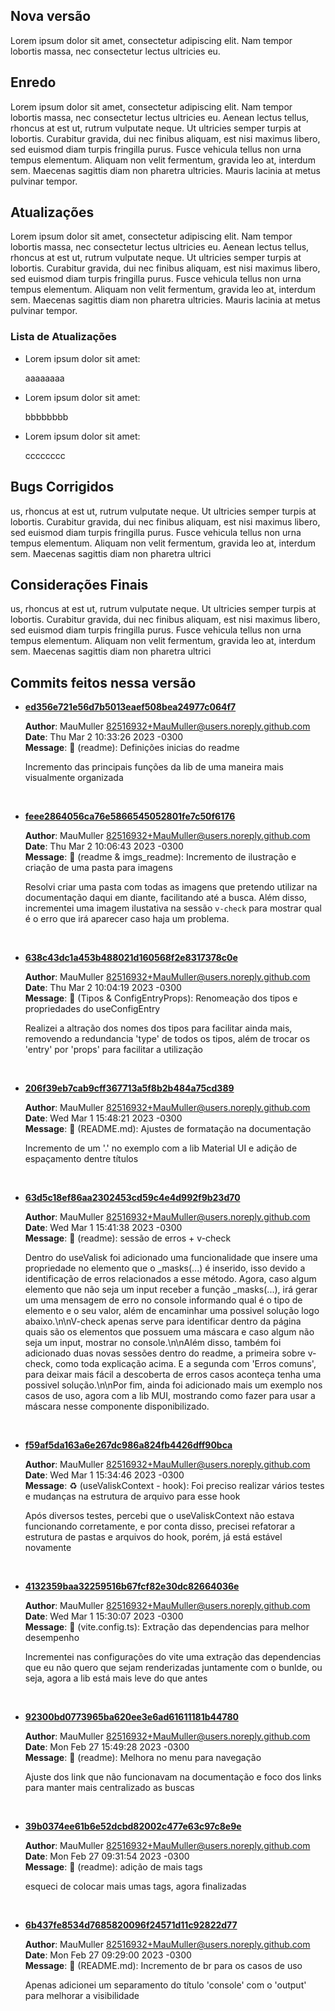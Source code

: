 ## Nova versão

Lorem ipsum dolor sit amet, consectetur adipiscing elit. Nam tempor lobortis massa, nec consectetur lectus ultricies eu.

## Enredo

Lorem ipsum dolor sit amet, consectetur adipiscing elit. Nam tempor lobortis massa, nec consectetur lectus ultricies eu. Aenean lectus tellus, rhoncus at est ut, rutrum vulputate neque. Ut ultricies semper turpis at lobortis. Curabitur gravida, dui nec finibus aliquam, est nisi maximus libero, sed euismod diam turpis fringilla purus. Fusce vehicula tellus non urna tempus elementum. Aliquam non velit fermentum, gravida leo at, interdum sem. Maecenas sagittis diam non pharetra ultricies. Mauris lacinia at metus pulvinar tempor.

## Atualizações

Lorem ipsum dolor sit amet, consectetur adipiscing elit. Nam tempor lobortis massa, nec consectetur lectus ultricies eu. Aenean lectus tellus, rhoncus at est ut, rutrum vulputate neque. Ut ultricies semper turpis at lobortis. Curabitur gravida, dui nec finibus aliquam, est nisi maximus libero, sed euismod diam turpis fringilla purus. Fusce vehicula tellus non urna tempus elementum. Aliquam non velit fermentum, gravida leo at, interdum sem. Maecenas sagittis diam non pharetra ultricies. Mauris lacinia at metus pulvinar tempor.

### Lista de Atualizações

- Lorem ipsum dolor sit amet:

  aaaaaaaa

- Lorem ipsum dolor sit amet:

  bbbbbbbb

- Lorem ipsum dolor sit amet:

  cccccccc

## Bugs Corrigidos

us, rhoncus at est ut, rutrum vulputate neque. Ut ultricies semper turpis at lobortis. Curabitur gravida, dui nec finibus aliquam, est nisi maximus libero, sed euismod diam turpis fringilla purus. Fusce vehicula tellus non urna tempus elementum. Aliquam non velit fermentum, gravida leo at, interdum sem. Maecenas sagittis diam non pharetra ultrici

## Considerações Finais

us, rhoncus at est ut, rutrum vulputate neque. Ut ultricies semper turpis at lobortis. Curabitur gravida, dui nec finibus aliquam, est nisi maximus libero, sed euismod diam turpis fringilla purus. Fusce vehicula tellus non urna tempus elementum. Aliquam non velit fermentum, gravida leo at, interdum sem. Maecenas sagittis diam non pharetra ultrici

## Commits feitos nessa versão

<!--CutCommit-->

- **[ed356e721e56d7b5013eaef508bea24977c064f7](https://github.com/MauMuller/valisk/commit/ed356e721e56d7b5013eaef508bea24977c064f7)**

	**Author**: MauMuller <82516932+MauMuller@users.noreply.github.com> <br/>
	**Date**: Thu Mar 2 10:33:26 2023 -0300 <br/>
	**Message**: 📝 (readme): Definições inicias do readme

    Incremento das principais funções da lib de uma maneira mais visualmente organizada

<br />

- **[feee2864056ca76e5866545052801fe7c50f6176](https://github.com/MauMuller/valisk/commit/feee2864056ca76e5866545052801fe7c50f6176)**

	**Author**: MauMuller <82516932+MauMuller@users.noreply.github.com> <br/>
	**Date**: Thu Mar 2 10:06:43 2023 -0300 <br/>
	**Message**: 📝 (readme & imgs_readme): Incremento de ilustração e criação de uma pasta para imagens

    Resolvi criar uma pasta com todas as imagens que pretendo utilizar na documentação daqui em diante, facilitando até a busca. Além disso, incrementei uma imagem ilustativa na sessão `v-check` para mostrar qual é o erro que irá aparecer caso haja um problema.

<br />

- **[638c43dc1a453b488021d160568f2e8317378c0e](https://github.com/MauMuller/valisk/commit/638c43dc1a453b488021d160568f2e8317378c0e)**

	**Author**: MauMuller <82516932+MauMuller@users.noreply.github.com> <br/>
	**Date**: Thu Mar 2 10:04:19 2023 -0300 <br/>
	**Message**: 🚚 (Tipos & ConfigEntryProps): Renomeação dos tipos e propriedades do useConfigEntry

    Realizei a altração dos nomes dos tipos para facilitar ainda mais, removendo a redundancia 'type' de todos os tipos, além de trocar os 'entry' por 'props' para facilitar a utilização

<br />

- **[206f39eb7cab9cff367713a5f8b2b484a75cd389](https://github.com/MauMuller/valisk/commit/206f39eb7cab9cff367713a5f8b2b484a75cd389)**

	**Author**: MauMuller <82516932+MauMuller@users.noreply.github.com> <br/>
	**Date**: Wed Mar 1 15:48:21 2023 -0300 <br/>
	**Message**: 🐛 (README.md): Ajustes de formatação na documentação

    Incremento de um '.' no exemplo com a lib Material UI e adição de espaçamento dentre títulos

<br />

- **[63d5c18ef86aa2302453cd59c4e4d992f9b23d70](https://github.com/MauMuller/valisk/commit/63d5c18ef86aa2302453cd59c4e4d992f9b23d70)**

	**Author**: MauMuller <82516932+MauMuller@users.noreply.github.com> <br/>
	**Date**: Wed Mar 1 15:41:38 2023 -0300 <br/>
	**Message**: 📝 (readme): sessão de erros + v-check

    Dentro do useValisk foi adicionado uma funcionalidade que insere uma propriedade no elemento que o _masks(...) é inserido, isso devido a identificação de erros relacionados a esse método. Agora, caso algum elemento que não seja um input receber a função _masks(...), irá gerar um uma mensagem de erro no console informando qual é o tipo de elemento e o seu valor, além de encaminhar uma possivel solução logo abaixo.\n\nV-check apenas serve para identificar dentro da página quais são os elementos que possuem uma máscara e caso algum não seja um input, mostrar no console.\n\nAlém disso, também foi adicionado duas novas sessões dentro do readme, a primeira sobre v-check, como toda explicação acima. E a segunda com 'Erros comuns', para deixar mais fácil a descoberta de erros casos aconteça tenha uma possivel solução.\n\nPor fim, ainda foi adicionado mais um exemplo nos casos de uso, agora com a lib MUI, mostrando como fazer para usar a máscara nesse componente disponibilizado.

<br />

- **[f59af5da163a6e267dc986a824fb4426dff90bca](https://github.com/MauMuller/valisk/commit/f59af5da163a6e267dc986a824fb4426dff90bca)**

	**Author**: MauMuller <82516932+MauMuller@users.noreply.github.com> <br/>
	**Date**: Wed Mar 1 15:34:46 2023 -0300 <br/>
	**Message**: ♻️ (useValiskContext - hook): Foi preciso realizar vários testes e mudanças na estrutura de arquivo para esse hook

    Após diversos testes, percebi que o useValiskContext não estava funcionando corretamente, e por conta disso, precisei refatorar a estrutura de pastas e arquivos do hook, porém, já está estável novamente

<br />

- **[4132359baa32259516b67fcf82e30dc82664036e](https://github.com/MauMuller/valisk/commit/4132359baa32259516b67fcf82e30dc82664036e)**

	**Author**: MauMuller <82516932+MauMuller@users.noreply.github.com> <br/>
	**Date**: Wed Mar 1 15:30:07 2023 -0300 <br/>
	**Message**: 🔧 (vite.config.ts): Extração das dependencias para melhor desempenho

    Incrementei nas configurações do vite uma extração das dependencias que eu não quero que sejam renderizadas juntamente com o bunlde, ou seja, agora a lib está mais leve do que antes

<br />

- **[92300bd0773965ba620ee3e6ad61611181b44780](https://github.com/MauMuller/valisk/commit/92300bd0773965ba620ee3e6ad61611181b44780)**

	**Author**: MauMuller <82516932+MauMuller@users.noreply.github.com> <br/>
	**Date**: Mon Feb 27 15:49:28 2023 -0300 <br/>
	**Message**: 📝 (readme): Melhora no menu para navegação

    Ajuste dos link que não funcionavam na documentação e foco dos links para manter mais centralizado as buscas

<br />

- **[39b0374ee61b6e52dcbd82002c477e63c97c8e9e](https://github.com/MauMuller/valisk/commit/39b0374ee61b6e52dcbd82002c477e63c97c8e9e)**

	**Author**: MauMuller <82516932+MauMuller@users.noreply.github.com> <br/>
	**Date**: Mon Feb 27 09:31:54 2023 -0300 <br/>
	**Message**: 📝 (readme): adição de mais tags

    esqueci de colocar mais umas tags, agora finalizadas

<br />

- **[6b437fe8534d7685820096f24571d11c92822d77](https://github.com/MauMuller/valisk/commit/6b437fe8534d7685820096f24571d11c92822d77)**

	**Author**: MauMuller <82516932+MauMuller@users.noreply.github.com> <br/>
	**Date**: Mon Feb 27 09:29:00 2023 -0300 <br/>
	**Message**: 📝 (README.md): Incremento de br para os casos de uso

    Apenas adicionei um separamento do título 'console' com o 'output'  para melhorar a visibilidade

<br />
